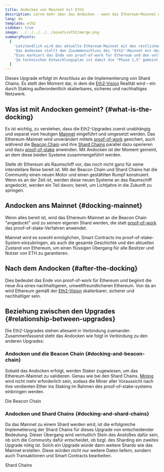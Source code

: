 ```yaml
---
title: Andocken von Mainnet mit Eth2
description: Lerne mehr über das Andocken - wenn das Ethereum-Mainnet mit dem durch die Beacon Chain koordinierten proof-of-stake-System verbunden wird.
lang: de
template: eth2
sidebar: true
image: ../../../../../assets/eth2/merge.png
summaryPoints:
  [
    'Letztendlich wird das aktuelle Ethereum-Mainnet mit den restlichen Eth2-Upgrades "andocken".',
    'Das Andocken stellt den Zusammenschluss des "Eth1"-Mainnet mit der Eth2-Beacon Chain und dem Sharding-System dar.',
    "Dies markiert das Ende von proof-of-work für Ethereum und den vollständigen Übergang zu proof-of-stake.",
    'Im technischen Entwicklungsplan ist damit die "Phase 1,5" gemeint.',
  ]
---
```


<UpgradeStatus date="~Q1/Q2 2022">
    Dieses Upgrade erfolgt im Anschluss an die Implementierung von Shard Chains. Es stellt den Moment dar, in dem die <a href="/eth2/vision/">Eth2-Vision</a> Realität wird – ein durch Staking außerordentlich skalierbares, sicheres und nachhaltiges Netzwerk.
</UpgradeStatus>

## Was ist mit Andocken gemeint? {#what-is-the-docking}

Es ist wichtig, zu verstehen, dass die Eth2-Upgrades zuerst unabhängig und separat vom heutigen [Mainnet](/glossary/#mainnet) eingeführt und umgesetzt werden. Das Ethereum-Mainnet wird unverändert mittels [proof-of-work](/developers/docs/consensus-mechanisms/pow/) gesichert, auch während die [Beacon Chain](/eth2/beacon-chain/) und ihre [Shard Chains](/eth2/shard-chains/) parallel dazu operieren und dazu [proof-of-stake](/developers/docs/consensus-mechanisms/pos/) anwenden. Mit Andocken ist der Moment gemeint, an dem diese beiden Systeme zusammengeführt werden.

Stelle dir Ethereum als Raumschiff vor, das noch nicht ganz für seine interstellare Reise bereit ist. Mit der Beacon Chain und Shard Chains hat die Community einen neuen Motor und einen gestählten Rumpf konstruiert. Wenn es an der Zeit ist, werden diese neuen Systeme an das Raumschiff angedockt, werden ein Teil davon; bereit, um Lichtjahre in die Zukunft zu springen.

## Andocken ans Mainnet {#docking-mainnet}

Wenn alles bereit ist, wird das Ethereum-Mainnet an die Beacon Chain "angedockt" und zu seinem eigenen Shard werden, die statt [proof-of-work](/developers/docs/consensus-mechanisms/pow/) das proof-of-stake-Verfahren anwendet.

Mainnet wird es sowohl ermöglichen, Smart Contracts ins proof-of-stake-System einzubringen, als auch die gesamte Geschichte und den aktuellen Zustand von Ethereum, um einen flüssigen Übergang für alle Besitzer und Nutzer von ETH zu garantieren.

<!-- ### Improving Mainnet

Before Mainnet docks with the new eth2 system, it’s probably worthwhile sorting some of the issues that are in flight – often referred to as Ethereum1.x.

These include Improvements for

- **End users**: like [EIP-1559](https://eips.ethereum.org/EIPS/eip-1559) which changes the way users bid for blockspace. In other words, making transaction fees more efficient for end users.
- **Client runners**: making running clients more sustainable by capping disk space requirements.
- **Developers**: upgrading the EVM to be more flexible.

Plus many more.

[More on Ethereum1.x](/en/learn/#eth-1x)

These improvements all have a place in Eth2 so it’s likely that their progress may affect the timing of the docking. -->

## Nach dem Andocken {#after-the-docking}

Dies bedeutet das Ende von proof-of-work für Ethereum und beginnt die neue Ära eines nachhaltigeren, umweltfreundlicheren Ethereum. Von da an wird Ethereum gemäß der [Eth2-Vision](/eth2/vision/) skalierbarer, sicherer und nachhaltiger sein.

## Beziehung zwischen den Upgrades {#relationship-between-upgrades}

Die Eth2-Upgrades stehen allesamt in Verbindung zueinander. Zusammenfassend steht das Andocken wie folgt in Verbindung zu den anderen Upgrades:

### Andocken und die Beacon Chain {#docking-and-beacon-chain}

Sobald das Andocken erfolgt, werden Staker zugewiesen, um das Ethereum-Mainnet zu validieren. Genau wie bei den Shard Chains. [Mining](/developers/docs/consensus-mechanisms/pow/mining/) wird nicht mehr erforderlich sein, sodass die Miner aller Voraussicht nach ihre verdienten Ether ins Staking im Rahmen des proof-of-stake-systems einbringen werden.

<ButtonLink to="/eth2/beacon-chain/">Die Beacon Chain</ButtonLink>

### Andocken und Shard Chains {#docking-and-shard-chains}

Da das Mainnet zu einem Shard werden wird, ist die erfolgreiche Implemetierung der Shard Chains für dieses Upgrade von entscheidender Bedeutung. Dieser Übergang wird vermutlich Stein des Anstoßes dafür sein, ob sich die Community dafür entscheidet, ob bzgl. des Sharding ein zweites Upgrade nötig ist. Solch ein Upgrade würde dann weitere Shards wie das Mainnet erstellen. Diese würden nicht nur weitere Daten liefern, sondern auch Transaktionen und Smart Contracts bearbeiten.

<ButtonLink to="/eth2/shard-chains/">Shard Chains</ButtonLink>
